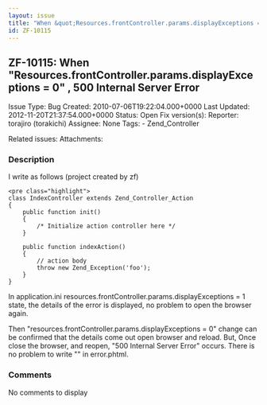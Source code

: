 ```yaml
---
layout: issue
title: "When &quot;Resources.frontController.params.displayExceptions = 0&quot; , 500 Internal Server Error"
id: ZF-10115
---
```


ZF-10115: When "Resources.frontController.params.displayExceptions = 0" , 500 Internal Server Error
---------------------------------------------------------------------------------------------------

 Issue Type: Bug Created: 2010-07-06T19:22:04.000+0000 Last Updated: 2012-11-20T21:37:54.000+0000 Status: Open Fix version(s): 
 Reporter:  torajiro (torakichi)  Assignee:  None  Tags: - Zend\_Controller
 
 Related issues: 
 Attachments: 
### Description

I write as follows (project created by zf)

 
    <pre class="highlight"> 
    class IndexController extends Zend_Controller_Action
    {
        public function init()
        {
            /* Initialize action controller here */
        }
    
        public function indexAction()
        {
            // action body
            throw new Zend_Exception('foo');
        }
    }


In application.ini resources.frontController.params.displayExceptions = 1 state, the details of the error is displayed, no problem to open the browser again.

Then "resources.frontController.params.displayExceptions = 0" change can be confirmed that the details come out open browser and reload. But, Once close the browser, and reopen, "500 Internal Server Error" occurs. There is no problem to write "<?php exit ?>" in error.phtml.

 

 

### Comments

No comments to display